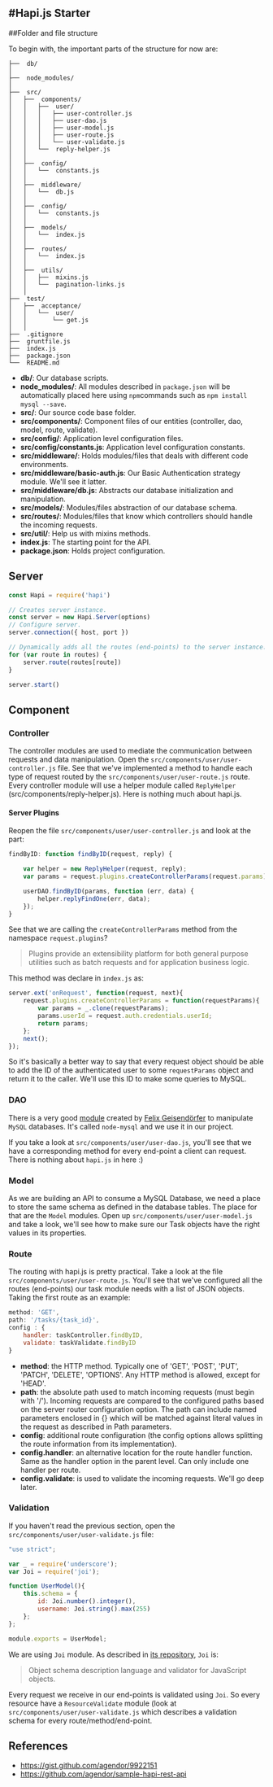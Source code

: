 #Hapi.js Starter
---

##Folder and file structure

To begin with, the important parts of the structure for now are:

```
├──  db/
│
├──  node_modules/
│
├──  src/
│   ├──  components/
│   │   ├──  user/
│   │   │   ├── user-controller.js
│   │   │   ├── user-dao.js
│   │   │   ├── user-model.js
│   │   │   ├── user-route.js
│   │   │   └── user-validate.js
│   │   └──  reply-helper.js
│   │
│   ├──  config/
│   │   └──  constants.js
│   │
│   ├──  middleware/
│   │   └──  db.js
│   │
│   ├──  config/
│   │   └──  constants.js
│   │
│   ├──  models/
│   │   └──  index.js
│   │
│   ├──  routes/
│   │   └──  index.js
│   │
│   ├──  utils/
│   │   ├──  mixins.js
│   │   └──  pagination-links.js
│   │
├──  test/
│   ├──  acceptance/
│   │   └──  user/
│   │       └── get.js
│   │   
├──  .gitignore
├──  gruntfile.js
├──  index.js
├──  package.json
└──  README.md

```

* **db/**: Our database scripts.
* **node_modules/**: All modules described in `package.json` will be automatically placed here using `npm`commands such as `npm install mysql --save`.
* **src/**: Our source code base folder.
* **src/components/**: Component files of our entities (controller, dao, model, route, validate).
* **src/config/**: Application level configuration files.
* **src/config/constants.js**: Application level configuration constants.
* **src/middleware/**: Holds modules/files that deals with different code environments.
* **src/middleware/basic-auth.js**: Our Basic Authentication strategy module. We'll see it latter.
* **src/middleware/db.js**: Abstracts our database initialization and manipulation.
* **src/models/**: Modules/files abstraction of our database schema.
* **src/routes/**: Modules/files that know which controllers should handle the incoming requests.
* **src/util/**: Help us with mixins methods.
* **index.js**: The starting point for the API.
* **package.json**: Holds project configuration.

## Server
```javascript
const Hapi = require('hapi')

// Creates server instance.
const server = new Hapi.Server(options)
// Configure server.
server.connection({ host, port })

// Dynamically adds all the routes (end-points) to the server instance.
for (var route in routes) {
	server.route(routes[route])
}

server.start()
```

## Component
### Controller

The controller modules are used to mediate the communication between requests and data manipulation. Open the `src/components/user/user-controller.js` file. See that we've implemented a method to handle each type of request routed by the `src/components/user/user-route.js` route. Every controller module will use a helper module called `ReplyHelper` (src/components/reply-helper.js). Here is nothing much about hapi.js.

#### Server Plugins

Reopen the file `src/components/user/user-controller.js` and look at the part:

```javascript
findByID: function findByID(request, reply) {

	var helper = new ReplyHelper(request, reply);
	var params = request.plugins.createControllerParams(request.params);

	userDAO.findByID(params, function (err, data) {
		helper.replyFindOne(err, data);
	});
}
```

See that we are calling the `createControllerParams` method from the namespace `request.plugins`? 

> Plugins provide an extensibility platform for both general purpose utilities such as batch requests and for application business logic. 

This method was declare in `index.js` as:

```javascript
server.ext('onRequest', function(request, next){
	request.plugins.createControllerParams = function(requestParams){
		var params = _.clone(requestParams);
		params.userId = request.auth.credentials.userId;
		return params;
	};
	next();
});
```

So it's basically a better way to say that every request object should be able to add the ID of the authenticated user to some `requestParams` object and return it to the caller. We'll use this ID to make some queries to MySQL.

### DAO

There is a very good [module](https://github.com/felixge/node-mysql) created by [Felix Geisendörfer](https://github.com/felixge) to manipulate `MySQL` databases. It's called `node-mysql` and we use it in our project.

If you take a look at `src/components/user/user-dao.js`, you'll see that we have a corresponding method for every end-point a client can request. There is nothing about `hapi.js` in here :)

### Model

As we are building an API to consume a MySQL Database, we need a place to store the same schema as defined in the database tables. The place for that are the `Model` modules. Open up `src/components/user/user-model.js` and take a look, we'll see how to make sure our Task objects have the right values in its properties.

### Route

The routing with hapi.js is pretty practical. Take a look at the file `src/components/user/user-route.js`. You'll see that we've configured all the routes (end-points) our task module needs with a list of JSON objects. Taking the first route as an example:

```javascript
method: 'GET',
path: '/tasks/{task_id}',
config : {
	handler: taskController.findByID,
	validate: taskValidate.findByID
}
```

* **method**: the HTTP method. Typically one of 'GET', 'POST', 'PUT', 'PATCH', 'DELETE', 'OPTIONS'. Any HTTP method is allowed, except for 'HEAD'.
* **path**: the absolute path used to match incoming requests (must begin with '/'). Incoming requests are compared to the configured paths based on the server router configuration option. The path can include named parameters enclosed in {} which will be matched against literal values in the request as described in Path parameters.
* **config**: additional route configuration (the config options allows splitting the route information from its implementation).
* **config.handler**: an alternative location for the route handler function. Same as the handler option in the parent level. Can only include one handler per route.
* **config.validate**: is used to validate the incoming requests. We'll go deep later.

### Validation

If you haven't read the previous section, open the `src/components/user/user-validate.js` file: 

```javascript
"use strict";

var _ = require('underscore');
var Joi = require('joi');

function UserModel(){
	this.schema = {
		id: Joi.number().integer(),
		username: Joi.string().max(255)
	};
};

module.exports = UserModel;
```

We are using `Joi` module. As described in [its repository](https://github.com/spumko/joi), `Joi` is:

> Object schema description language and validator for JavaScript objects.

Every request we receive in our end-points is validated using `Joi`. So every resource have a `ResourceValidate` module (look at `src/components/user/user-validate.js` which describes a validation schema for every route/method/end-point.

## References
* https://gist.github.com/agendor/9922151
* https://github.com/agendor/sample-hapi-rest-api